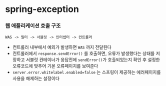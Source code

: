 # spring-exception


### 웹 애플리케이션 호출 구조

```
WAS -> 필터 -> 서블릿 -> 인터셉터 -> 컨트롤러 
```

- 컨트롤러 내부에서 예외가 발생하면 `WAS` 까지 전달된다
- 컨트롤러에서 `response.sendError()` 를 호출하면, 오류가 발생했다는 상태를 저장하고 서블릿 컨테이너가 응답전에 `sendError()`가 호출되었는지 확인 후 설정한 오류코드에 맞추어 기본 오류페이지를 보여준다
- `server.error.whitelabel.enabled=false` 는 스프링이 제공하는 에러페이지를 사용을 해제하는 설정이다

